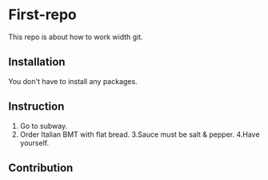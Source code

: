 # First-repo

This repo is about how to work width git.

## Installation

You don't have to install any packages.

## Instruction

1. Go to subway.
2. Order Italian BMT with flat bread.
3.Sauce must be salt & pepper.
4.Have yourself.

## Contribution



